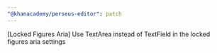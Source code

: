 ```yaml
---
"@khanacademy/perseus-editor": patch
---
```


[Locked Figures Aria] Use TextArea instead of TextField in the locked figures aria settings
